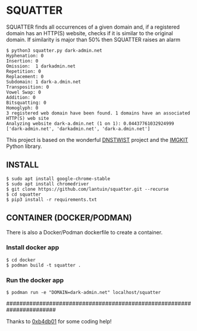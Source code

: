 # SQUATTER
SQUATTER finds all occurrences of a given domain and, if a registered domain has an HTTP(S) website, checks if it is similar to the original domain. If similarity is major than 50% then SQUATTER raises an alarm

```
$ python3 squatter.py dark-admin.net
Hyphenation: 0 
Insertion: 0 
Omission:  1 darkadmin.net 
Repetition: 0 
Replacement: 0 
Subdomain: 1 dark-a.dmin.net 
Transposition: 0 
Vowel Swap: 0 
Addition: 0 
Bitsquatting: 0 
Homoglyph: 0 
3 registered web domain have been found. 1 domains have an associated HTTP(S) web site
Analyzing website dark-a.dmin.net (1 on 1): 0.04437761032924999
['dark-admin.net', 'darkadmin.net', 'dark-a.dmin.net']

```

This project is based on the wonderful [DNSTWIST](https://github.com/elceef/dnstwist) project and the [IMGKIT](https://github.com/jarrekk/imgkit) Python library.

## INSTALL

```
$ sudo apt install google-chrome-stable
$ sudo apt install chromedriver
$ git clone https://github.com/lantuin/squatter.git --recurse
$ cd squatter
$ pip3 install -r requirements.txt
```

## CONTAINER (DOCKER/PODMAN)
There is also a Docker/Podman dockerfile to create a container.


### Install docker app

```
$ cd docker
$ podman build -t squatter .
```

### Run the docker app

```
$ podman run -e "DOMAIN=dark-admin.net" localhost/squatter
```

#######################################################################

Thanks to [0xb4db01](https://github.com/0xb4db01) for some coding help!

